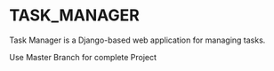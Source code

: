 # TASK_MANAGER
Task Manager is a Django-based web application for managing tasks.

Use Master Branch for complete Project
